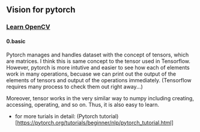 ## Vision for pytorch

### [Learn OpenCV](https://www.learnopencv.com/pytorch-for-beginners-basics/)
#### 0.basic
Pytorch manages and handles dataset with the concept of tensors, which are matrices. I think this is same concept to the tensor used in Tensorflow. However, pytorch is more intutive and easier to see how each of elements work in many operations, becuase we can print out the output of the elements of tensors and output of the operations immediately. (Tensorflow requires many process to check them out right away...)

Moreover, tensor works in the very similar way to numpy including creating, accessing, operating, and so on. Thus, it is also easy to learn.

* for more turials in detail:
(Pytorch tutorial)[https://pytorch.org/tutorials/beginner/nlp/pytorch_tutorial.html]
